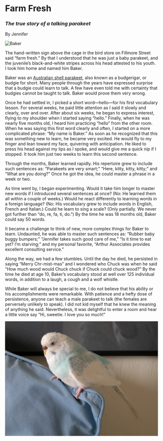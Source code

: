 # Farm Fresh

### _The true story of a talking parakeet_

By Jennifer

![Baker]( https://heritage-happenings.github.io/Blog/2025-07-29/040919-Baker.jpg )

The hand-written sign above the cage in the bird store on Fillmore Street said “farm fresh.” By that I understood that he was just a baby parakeet, and the juvenile’s black-and-white stripes across his head attested to his youth. I took him home and named him Baker.

Baker was an [Australian shell parakeet]( https://en.wikipedia.org/wiki/Budgerigar ), also known as a budgerigar, or budgie for short. Many people through the years have expressed surprise that a budgie could learn to talk. A few have even told me with certainty that budgies cannot be taught to talk. Baker would prove them very wrong.

Once he had settled in, I picked a short word—hello—for his first vocabulary lesson. For several weeks, he paid little attention as I said it slowly and clearly, over and over. After about six weeks, he began to express interest, flying to my shoulder when I started saying “hello.” Finally, when he was nearly five months old, I heard him practicing “hello” from the other room. When he was saying this first word clearly and often, I started on a more complicated phrase: “My name is Baker.” As soon as he recognized that this was something new to learn, he became very excited. He would fly to my finger and lean toward my face, quivering with anticipation. He liked to press his head against my lips as I spoke, and would give me a quick nip if I stopped. It took him just two weeks to learn this second sentence.

Through the months, Baker learned rapidly. His repertoire grew to include such sentences as: “Parakeets are very smart;” “Here, kitty, kitty, kitty;” and “What are you doing?” Once he got the idea, he could master a phrase in a week or two.

As time went by, I began experimenting. Would it take him longer to master new words if I introduced several sentences at once? (No: He learned them all within a couple of weeks.) Would he react differently to learning words in a foreign language? (No: His vocabulary grew to include words in English, French and Italian.) Could he learn to sing a scale? (Only partially. We never got further than “do, re, fa, ti, do.”) By the time he was 18 months old, Baker could say 50 words.

It became a challenge to think of new, more complex things for Baker to learn. Undaunted, he was able to master such sentences as: “Rubber baby buggy bumpers;” “Jennifer takes such good care of me,” “Is it time to eat yet? I’m starving;” and my personal favorite, “Arthur Associates provides excellent consulting service.”

Along the way, we had a few stumbles. Until the day he died, he persisted in saying “Merry Chr-mist-mas” and I wondered who Chuck was when he said “How much wood would Chuck chuck if Chuck could chuck wood?” By the time he died at age 10, Baker’s vocabulary stood at well over 125 individual words, in addition to a laugh, a cough and a wolf whistle.

While Baker will always be special to me, I do not believe that his ability or his accomplishments were remarkable. With patience and a hefty dose of persistence, anyone can teach a male parakeet to talk (the females are perversely unlikely to speak). I did not kid myself that he knew the meaning of anything he said. Nevertheless, it was delightful to enter a room and hear a little voice say “Hi, sweetie. I love you so much!”

![Baker]( 060305-Baker-04.jpg )
